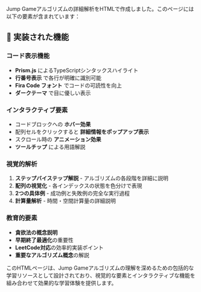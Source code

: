 Jump Gameアルゴリズムの詳細解析をHTMLで作成しました。このページには以下の要素が含まれています：

## 🎨 **実装された機能**

### **コード表示機能**

- **Prism.js** によるTypeScriptシンタックスハイライト
- **行番号表示** で各行が明確に識別可能
- **Fira Code フォント** でコードの可読性を向上
- **ダークテーマ** で目に優しい表示

### **インタラクティブ要素**

- コードブロックへの **ホバー効果**
- 配列セルをクリックすると **詳細情報をポップアップ表示**
- スクロール時の **アニメーション効果**
- **ツールチップ** による用語解説

### **視覚的解析**

1. **ステップバイステップ解説** - アルゴリズムの各段階を詳細に説明
2. **配列の視覚化** - 各インデックスの状態を色分けで表現
3. **2つの具体例** - 成功例と失敗例の完全な実行過程
4. **計算量解析** - 時間・空間計算量の詳細説明

### **教育的要素**

- **貪欲法の概念説明**
- **早期終了最適化**の重要性
- **LeetCode対応**の効率的実装ポイント
- **重要なアルゴリズム概念**の解説

このHTMLページは、Jump Gameアルゴリズムの理解を深めるための包括的な学習リソースとして設計されており、視覚的な要素とインタラクティブな機能を組み合わせて効果的な学習体験を提供します。
